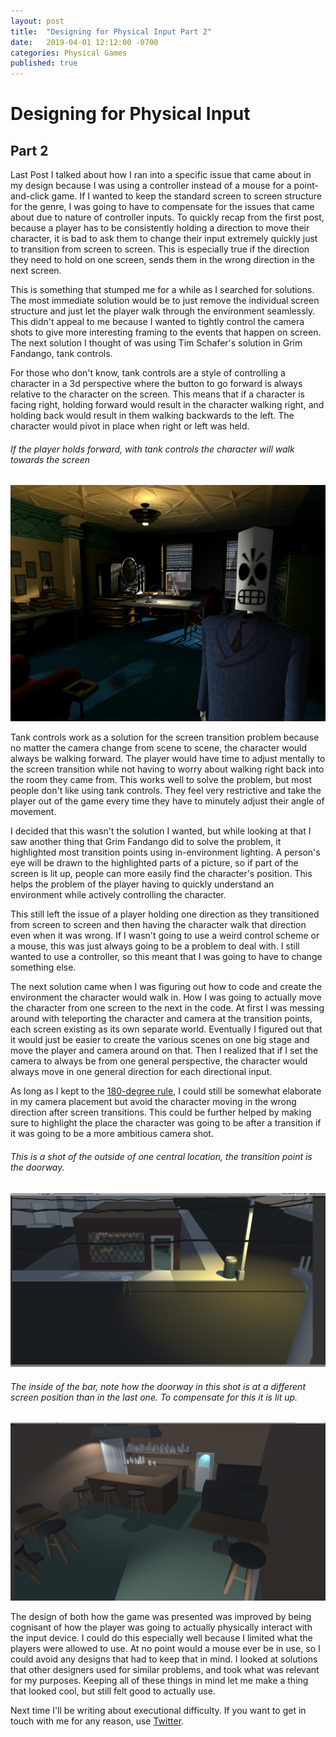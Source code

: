 ```yaml
---
layout: post
title:  "Designing for Physical Input Part 2"
date:   2019-04-01 12:12:00 -0700
categories: Physical Games
published: true
---
```

# Designing for Physical Input 
## Part 2

Last Post I talked about how I ran into a specific issue that came about in my design because I was using a controller instead of a mouse for a point-and-click game. If I wanted to keep the standard screen to screen structure for the genre, I was going to have to compensate for the issues that came about due to nature of controller inputs. To quickly recap from the first post, because a player has to be consistently holding a direction to move their character, it is bad to ask them to change their input extremely quickly just to transition from screen to screen. This is especially true if the direction they need to hold on one screen, sends them in the wrong direction in the next screen.

This is something that stumped me for a while as I searched for solutions. The most immediate solution would be to just remove the individual screen structure and just let the player walk through the environment seamlessly. This didn't appeal to me because I wanted to tightly control the camera shots to give more interesting framing to the events that happen on screen. The next solution I thought of was using Tim Schafer's solution in Grim Fandango, tank controls. 

For those who don't know, tank controls are a style of controlling a character in a 3d perspective where the button to go forward is always relative to the character on the screen. This means that if a character is facing right, holding forward would result in the character walking right, and holding back would result in them walking backwards to the left. The character would pivot in place when right or left was held. 

###### If the player holds forward, with tank controls the character will walk towards the screen
![grim](/_images/grim_fandango.png)

Tank controls work as a solution for the screen transition problem because no matter the camera change from scene to scene, the character would always be walking forward. The player would have time to adjust mentally to the screen transition while not having to worry about walking right back into the room they came from. This works well to solve the problem, but most people don't like using tank controls. They feel very restrictive and take the player out of the game every time they have to minutely adjust their angle of movement. 

I decided that this wasn't the solution I wanted, but while looking at that I saw another thing that Grim Fandango did to solve the problem, it highlighted most transition points using in-environment lighting. A person's eye will be drawn to the highlighted parts of a picture, so if part of the screen is lit up, people can more easily find the character's position. This helps the problem of the player having to quickly understand an environment while actively controlling the character.

This still left the issue of a player holding one direction as they transitioned from screen to screen and then having the character walk that direction even when it was wrong. If I wasn't going to use a weird control scheme or a mouse, this was just always going to be a problem to deal with. I still wanted to use a controller, so this meant that I was going to have to change something else.

The next solution came when I was figuring out how to code and create the environment the character would walk in. How I was going to actually move the character from one screen to the next in the code. At first I was messing around with teleporting the character and camera at the transition points, each screen existing as its own separate world. Eventually I figured out that it would just be easier to create the various scenes on one big stage and move the player and camera around on that. Then I realized that if I set the camera to always be from one general perspective, the character would always move in one general direction for each directional input.  

As long as I kept to the [180-degree rule][180], I could still be somewhat elaborate in my camera placement but avoid the character moving in the wrong direction after screen transitions. This could be further helped by making sure to highlight the place the character was going to be after a transition if it was going to be a more ambitious camera shot. 

###### This is a shot of the outside of one central location, the transition point is the doorway. 
![outside](/_images/bar_outside.png)

###### The inside of the bar, note how the doorway in this shot is at a different screen position than in the last one. To compensate for this it is lit up.
![inside](/_images/bar_inside.png)

The design of both how the game was presented was improved by being cognisant of how the player was going to actually physically interact with the input device. I could do this especially well because I limited what the players were allowed to use. At no point would a mouse ever be in use, so I could avoid any designs that had to keep that in mind. I looked at solutions that other designers used for similar problems, and took what was relevant for my purposes. Keeping all of these things in mind let me make a thing that looked cool, but still felt good to actually use.

Next time I'll be writing about executional difficulty. If you want to get in touch with me for any reason, use [Twitter][twitter].


[180]: https://en.wikipedia.org/wiki/180-degree_rule
[twitter]: https://www.twitter.com/jxvd